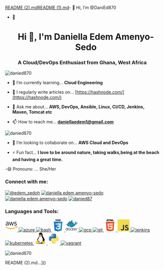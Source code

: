 [README (2).md](https://github.com/DaniEd870/DaniEd870/files/15254200/README.2.md)[README (1).md](https://github.com/DaniEd870/DaniEd870/files/15253631/README.1.md)- 👋 Hi, I’m @DaniEd870
- 👀<h1 align="center">Hi 👋, I'm Daniella Edem Amenyo-Sedo</h1>
<h3 align="center">A Cloud/DevOps Enthusiast from Ghana, West Africa</h3>

<p align="left"> <img src="https://komarev.com/ghpvc/?username=danied870&label=Profile%20views&color=0e75b6&style=flat" alt="danied870" /> </p>

- 🌱 I’m currently learning... **Cloud Engineering**

- 📝 I regularly write articles on... [https://hashnode.com/](https://hashnode.com/)

- 💬 Ask me about... **AWS, DevOps, Ansible, Linux, CI/CD, Jenkins, Maven, Tomcat etc**

- 📫 How to reach me... **daniellaedem1@gmail.com**

<p align="left"> <img src="https://komarev.com/ghpvc/?username=danied870&label=Profile%20views&color=0e75b6&style=flat" alt="danied870" /> </p>

- 👯 I’m looking to collaborate on... **AWS Cloud and DevOps**

- ⚡ Fun fact... **I love to be around nature, taking walks,being at the beach and having a great time.**
  
-😄 Pronouns: ... She/Her

<h3 align="left">Connect with me:</h3>
<p align="left">
<a href="https://twitter.com/@edem_sedoh" target="blank"><img align="center" src="https://raw.githubusercontent.com/rahuldkjain/github-profile-readme-generator/master/src/images/icons/Social/twitter.svg" alt="@edem_sedoh" height="30" width="40" /></a>
<a href="https://linkedin.com/in/daniella edem amenyo-sedo" target="blank"><img align="center" src="https://raw.githubusercontent.com/rahuldkjain/github-profile-readme-generator/master/src/images/icons/Social/linked-in-alt.svg" alt="daniella edem amenyo-sedo" height="30" width="40" /></a>
<a href="https://fb.com/daniella edem amenyo-sedo" target="blank"><img align="center" src="https://raw.githubusercontent.com/rahuldkjain/github-profile-readme-generator/master/src/images/icons/Social/facebook.svg" alt="daniella edem amenyo-sedo" height="30" width="40" /></a>
<a href="https://hashnode.com/danied87" target="blank"><img align="center" src="https://raw.githubusercontent.com/rahuldkjain/github-profile-readme-generator/master/src/images/icons/Social/hashnode.svg" alt="danied87" height="30" width="40" /></a>
</p>

<h3 align="left">Languages and Tools:</h3>
<p align="left"> <a href="https://aws.amazon.com" target="_blank" rel="noreferrer"> <img src="https://raw.githubusercontent.com/devicons/devicon/master/icons/amazonwebservices/amazonwebservices-original-wordmark.svg" alt="aws" width="40" height="40"/> </a> <a href="https://azure.microsoft.com/en-in/" target="_blank" rel="noreferrer"> <img src="https://www.vectorlogo.zone/logos/microsoft_azure/microsoft_azure-icon.svg" alt="azure" width="40" height="40"/> </a> <a href="https://www.gnu.org/software/bash/" target="_blank" rel="noreferrer"> <img src="https://www.vectorlogo.zone/logos/gnu_bash/gnu_bash-icon.svg" alt="bash" width="40" height="40"/> </a> <a href="https://www.w3schools.com/css/" target="_blank" rel="noreferrer"> <img src="https://raw.githubusercontent.com/devicons/devicon/master/icons/css3/css3-original-wordmark.svg" alt="css3" width="40" height="40"/> </a> <a href="https://www.docker.com/" target="_blank" rel="noreferrer"> <img src="https://raw.githubusercontent.com/devicons/devicon/master/icons/docker/docker-original-wordmark.svg" alt="docker" width="40" height="40"/> </a> <a href="https://cloud.google.com" target="_blank" rel="noreferrer"> <img src="https://www.vectorlogo.zone/logos/google_cloud/google_cloud-icon.svg" alt="gcp" width="40" height="40"/> </a> <a href="https://git-scm.com/" target="_blank" rel="noreferrer"> <img src="https://www.vectorlogo.zone/logos/git-scm/git-scm-icon.svg" alt="git" width="40" height="40"/> </a> <a href="https://www.w3.org/html/" target="_blank" rel="noreferrer"> <img src="https://raw.githubusercontent.com/devicons/devicon/master/icons/html5/html5-original-wordmark.svg" alt="html5" width="40" height="40"/> </a> <a href="https://developer.mozilla.org/en-US/docs/Web/JavaScript" target="_blank" rel="noreferrer"> <img src="https://raw.githubusercontent.com/devicons/devicon/master/icons/javascript/javascript-original.svg" alt="javascript" width="40" height="40"/> </a> <a href="https://www.jenkins.io" target="_blank" rel="noreferrer"> <img src="https://www.vectorlogo.zone/logos/jenkins/jenkins-icon.svg" alt="jenkins" width="40" height="40"/> </a> <a href="https://kubernetes.io" target="_blank" rel="noreferrer"> <img src="https://www.vectorlogo.zone/logos/kubernetes/kubernetes-icon.svg" alt="kubernetes" width="40" height="40"/> </a> <a href="https://www.linux.org/" target="_blank" rel="noreferrer"> <img src="https://raw.githubusercontent.com/devicons/devicon/master/icons/linux/linux-original.svg" alt="linux" width="40" height="40"/> </a> <a href="https://www.python.org" target="_blank" rel="noreferrer"> <img src="https://raw.githubusercontent.com/devicons/devicon/master/icons/python/python-original.svg" alt="python" width="40" height="40"/> </a> <a href="https://www.vagrantup.com/" target="_blank" rel="noreferrer"> <img src="https://www.vectorlogo.zone/logos/vagrantup/vagrantup-icon.svg" alt="vagrant" width="40" height="40"/> </a> </p>

<p><img align="center" src="https://github-readme-stats.vercel.app/api/top-langs?username=danied870&show_icons=true&locale=en&layout=compact" alt="danied870" /></p>

README (2).md…]()

<!---
DaniEd870/DaniEd870 is a ✨ special ✨ repository because its `README.md` (this file) appears on your GitHub profile.
You can click the Preview link to take a look at your changes.
--->
